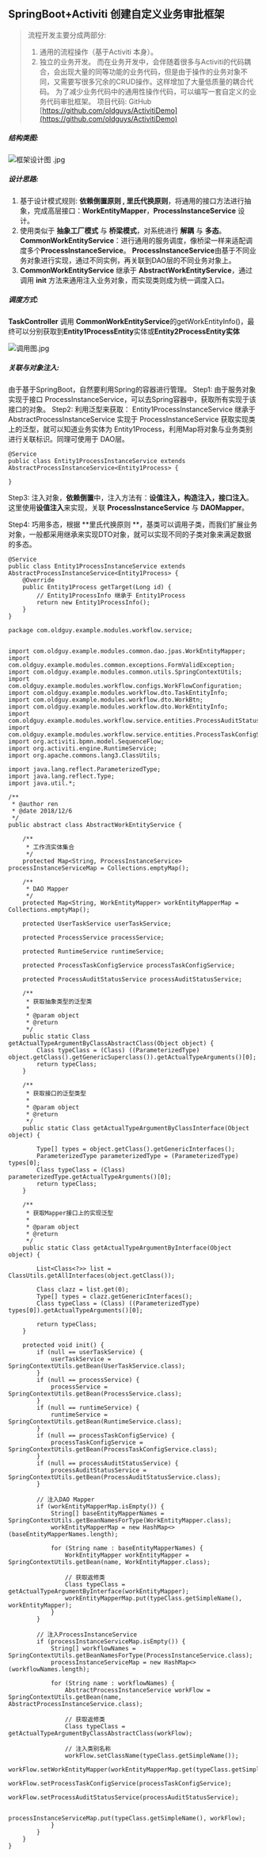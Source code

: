 ## SpringBoot+Activiti 创建自定义业务审批框架

>流程开发主要分成两部分: 
>1. 通用的流程操作（基于Activiti 本身）。
>2. 独立的业务开发。
> 而在业务开发中，会伴随着很多与Activiti的代码耦合，会出现大量的同等功能的业务代码，但是由于操作的业务对象不同，又需要写很多冗余的CRUD操作。这样增加了大量低质量的耦合代码。
>为了减少业务代码中的通用性操作代码，可以编写一套自定义的业务代码审批框架。
> 项目代码:
>  GitHub  [https://github.com/oldguys/ActivitiDemo](https://github.com/oldguys/ActivitiDemo)


##### 结构类图:

![框架设计图
.jpg](https://raw.githubusercontent.com/oldguys/ActivitiDemo/master/doc/core.jpg)

##### 设计思路:

1. 基于设计模式规则: **依赖倒置原则 , 里氏代换原则**，将通用的接口方法进行抽象，完成高层接口：**WorkEntityMapper**，**ProcessInstanceService** 设计。
2. 使用类似于 **抽象工厂模式** 与 **桥梁模式**，对系统进行 **解耦** 与 **多态**。
**CommonWorkEntityService**：进行通用的服务调度，像桥梁一样来适配调度多个**ProcessInstanceService**。
**ProcessInstanceService**由基于不同业务对象进行实现，通过不同实例，再关联到DAO层的不同业务对象上。
3. **CommonWorkEntityService** 继承于 **AbstractWorkEntityService**，通过调用 **init** 方法来通用注入业务对象，而实现类则成为统一调度入口。


##### 调度方式:
**TaskController** 调用 **CommonWorkEntityService**的getWorkEntityInfo()，最终可以分别获取到**Entity1ProcessEntity**实体或**Entity2ProcessEntity实体**

![调用图.jpg](https://raw.githubusercontent.com/oldguys/ActivitiDemo/master/doc/Controller.jpg)


##### 关联与对象注入:
由于基于SpringBoot，自然要利用Spring的容器进行管理。
Step1: 由于服务对象实现于接口 ProcessInstanceService，可以去Spring容器中，获取所有实现于该接口的对象。
Step2: 利用泛型来获取：
Entity1ProcessInstanceService  继承于 AbstractProcessInstanceService<T>  实现于 ProcessInstanceService<T>
获取实现类上的泛型，就可以知道业务实体为 Entity1Process，利用Map将对象与业务类别进行关联标识。同理可使用于 DAO层。
```
@Service
public class Entity1ProcessInstanceService extends AbstractProcessInstanceService<Entity1Process> {

}
```
Step3: 注入对象，**依赖倒置**中，注入方法有：**设值注入，构造注入，接口注入**。这里使用**设值注入**来实现，关联 **ProcessInstanceService** 与 **DAOMapper**。

Step4: 巧用多态，根据  **里氏代换原则 **，基类可以调用子类，而我们扩展业务对象，一般都采用继承来实现DTO对象，就可以实现不同的子类对象来满足数据的多态。

```
@Service
public class Entity1ProcessInstanceService extends AbstractProcessInstanceService<Entity1Process> {
    @Override
    public Entity1Process getTarget(Long id) {
        // Entity1ProcessInfo 继承于 Entity1Process 
        return new Entity1ProcessInfo();
    }
}
```

```
package com.oldguy.example.modules.workflow.service;


import com.oldguy.example.modules.common.dao.jpas.WorkEntityMapper;
import com.oldguy.example.modules.common.exceptions.FormValidException;
import com.oldguy.example.modules.common.utils.SpringContextUtils;
import com.oldguy.example.modules.workflow.configs.WorkFlowConfiguration;
import com.oldguy.example.modules.workflow.dto.TaskEntityInfo;
import com.oldguy.example.modules.workflow.dto.WorkBtn;
import com.oldguy.example.modules.workflow.dto.WorkEntityInfo;
import com.oldguy.example.modules.workflow.service.entities.ProcessAuditStatusService;
import com.oldguy.example.modules.workflow.service.entities.ProcessTaskConfigService;
import org.activiti.bpmn.model.SequenceFlow;
import org.activiti.engine.RuntimeService;
import org.apache.commons.lang3.ClassUtils;

import java.lang.reflect.ParameterizedType;
import java.lang.reflect.Type;
import java.util.*;

/**
 * @author ren
 * @date 2018/12/6
 */
public abstract class AbstractWorkEntityService {

    /**
     * 工作流实体集合
     */
    protected Map<String, ProcessInstanceService> processInstanceServiceMap = Collections.emptyMap();

    /**
     * DAO Mapper
     */
    protected Map<String, WorkEntityMapper> workEntityMapperMap = Collections.emptyMap();

    protected UserTaskService userTaskService;

    protected ProcessService processService;

    protected RuntimeService runtimeService;

    protected ProcessTaskConfigService processTaskConfigService;

    protected ProcessAuditStatusService processAuditStatusService;

    /**
     * 获取抽象类型的泛型类
     *
     * @param object
     * @return
     */
    public static Class getActualTypeArgumentByClassAbstractClass(Object object) {
        Class typeClass = (Class) ((ParameterizedType) object.getClass().getGenericSuperclass()).getActualTypeArguments()[0];
        return typeClass;
    }

    /**
     * 获取接口的泛型类型
     *
     * @param object
     * @return
     */
    public static Class getActualTypeArgumentByClassInterface(Object object) {

        Type[] types = object.getClass().getGenericInterfaces();
        ParameterizedType parameterizedType = (ParameterizedType) types[0];
        Class typeClass = (Class) parameterizedType.getActualTypeArguments()[0];
        return typeClass;
    }

    /**
     * 获取Mapper接口上的实现泛型
     *
     * @param object
     * @return
     */
    public static Class getActualTypeArgumentByInterface(Object object) {

        List<Class<?>> list = ClassUtils.getAllInterfaces(object.getClass());

        Class clazz = list.get(0);
        Type[] types = clazz.getGenericInterfaces();
        Class typeClass = (Class) ((ParameterizedType) types[0]).getActualTypeArguments()[0];

        return typeClass;
    }

    protected void init() {
        if (null == userTaskService) {
            userTaskService = SpringContextUtils.getBean(UserTaskService.class);
        }
        if (null == processService) {
            processService = SpringContextUtils.getBean(ProcessService.class);
        }
        if (null == runtimeService) {
            runtimeService = SpringContextUtils.getBean(RuntimeService.class);
        }
        if (null == processTaskConfigService) {
            processTaskConfigService = SpringContextUtils.getBean(ProcessTaskConfigService.class);
        }
        if (null == processAuditStatusService) {
            processAuditStatusService = SpringContextUtils.getBean(ProcessAuditStatusService.class);
        }

        // 注入DAO Mapper
        if (workEntityMapperMap.isEmpty()) {
            String[] baseEntityMapperNames = SpringContextUtils.getBeanNamesForType(WorkEntityMapper.class);
            workEntityMapperMap = new HashMap<>(baseEntityMapperNames.length);

            for (String name : baseEntityMapperNames) {
                WorkEntityMapper workEntityMapper = SpringContextUtils.getBean(name, WorkEntityMapper.class);

                // 获取返修类
                Class typeClass = getActualTypeArgumentByInterface(workEntityMapper);
                workEntityMapperMap.put(typeClass.getSimpleName(), workEntityMapper);
            }
        }

        // 注入ProcessInstanceService
        if (processInstanceServiceMap.isEmpty()) {
            String[] workflowNames = SpringContextUtils.getBeanNamesForType(ProcessInstanceService.class);
            processInstanceServiceMap = new HashMap<>(workflowNames.length);

            for (String name : workflowNames) {
                AbstractProcessInstanceService workFlow = SpringContextUtils.getBean(name, AbstractProcessInstanceService.class);

                // 获取返修类
                Class typeClass = getActualTypeArgumentByClassAbstractClass(workFlow);

                // 注入类别名称
                workFlow.setClassName(typeClass.getSimpleName());
                workFlow.setWorkEntityMapper(workEntityMapperMap.get(typeClass.getSimpleName()));
                workFlow.setProcessTaskConfigService(processTaskConfigService);
                workFlow.setProcessAuditStatusService(processAuditStatusService);

                processInstanceServiceMap.put(typeClass.getSimpleName(), workFlow);
            }
        }
    }
}

```